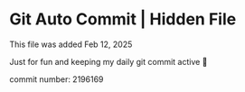 # Git Auto Commit | Hidden File

This file was added Feb 12, 2025

Just for fun and keeping my daily git commit active 🤪

commit number: 2196169
